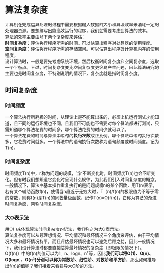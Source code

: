 # 算法复杂度 
计算机在完成运算处理的过程中需要根据输入数据的大小和算法效率来消耗一定的处理器资源。要想编写出能高效运行的程序，我们就需要考虑到算法的效率。   
算法的效率主要由以下两个复杂度来评估：    
**时间复杂度**：评估执行程序所需的时间。可以估算出程序对处理器的使用程度。   
**空间复杂度**：评估执行程序所需的存储空间。可以估算出程序对计算机内存的使用程度。   
设计算法时，一般是要先考虑系统环境，然后权衡时间复杂度和空间复杂度，选取一个平衡点。不过，时间复杂度要比空间复杂度更容易产生问题，因此算法研究的主要也是时间复杂度，不特别说明的情况下，复杂度就是指时间复杂度。
## 时间复杂度  
### 时间频度 
一个算法执行所耗费的时间，从理论上是不能算出来的，必须上机运行测试才能知道，且不同的运行环境也不同。且我们不可能也不需要对每个算法都进行测试，只需知道哪个算法花费的时间多，哪个算法花费的时间少就可以了。  
一个算法花费的时间与算法中语句的**执行次数**成正比例，哪个算法中语句执行次数多，它花费时间就多。一个算法中的语句执行次数称为语句频度或时间频度。记为T(n)。  
### 时间复杂度 
时间频度T(n)中，n称为问题的规模，当n不断变化时，时间频度T(n)也会不断变化。但有时我们想知道它变化时呈现什么规律，为此我们引入时间复杂度的概念。   
一般情况下，算法中基本操作重复执行的是问题规模n的某个函数，用T(n)表示，若有某个辅助函数f(n)，使得当n趋近于无穷大时，T（n)/f(n)的极限值为不等于零的常数，则称f(n)是T(n)的同数量级函数，记作T(n)=O(f(n))，它称为算法的渐进时间复杂度，简称时间复杂度。    
### 大O表示法
用O( )来体现算法时间复杂度的记法，我们称之为大O表示法。   
算法复杂度可以从最理想情况、平均情况和最坏情况三个角度来评估，由于平均情况大多和最坏情况持平，而且评估最坏情况也可以避免后顾之忧，因此一般情况下，我们设计算法时都要直接估算最坏情况的复杂度（即极限的情况下）。      
O(f(n)）中的f(n)的值可以为1、n、logn、n²等，因此**我们可以将O(1)、O(n)、O(logn)、O(n²)分别可以称为常数阶、线性阶、对数阶和平方阶**，那么如何推导出f(n)的值呢？我们接着来看推导大O阶的方法。  
